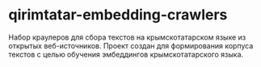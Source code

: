 # qirimtatar-embedding-crawlers
Набор краулеров для сбора текстов на крымскотатарском языке из открытых веб-источников.  Проект создан для формирования корпуса текстов с целью обучения эмбеддингов крымскотатарского языка.
